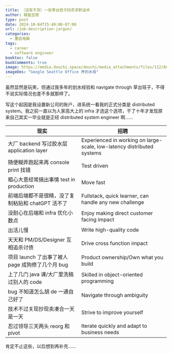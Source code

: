 ```yaml
---
title: （没有干货）一些草台班子码农求职话术
author: 椒盐豆豉
type: post
date: 2024-10-04T15:49:00-07:00
url: /job-description-jargon/
categories:
  - 重启电脑
tags:
  - career
  - software engineer
booktoc: false
bookComments: true
image: https://media.douchi.space/douchi/media_attachments/files/112/685/260/560/866/880/original/43717b8da76fcd9b.png
imageDes: "Google Seattle Office 养的水母"
---
```


虽然显然是玩笑，但通过我多年的划水经验和 navigate through 草台班子，不得不说实际情况也差不多就那样了。

写这个起因是我设置新公司的账户，进系统一看我的正式分类是 distributed system。我之前一直以为人家高大上的 infra 才选这个选项，干了十年才发现原来自己其实一毕业就是正经 distributed system engineer 啊…… 

<!--more-->

| 现实 | 招聘 |
| - | - |
| 大厂 backend 写过胶水层 application layer  | Experienced in working on large-scale, low-latency distributed systems  |
| 随便糊弄跑起来再 console print 找错 | Test driven |
| 粗心大意经常搞出事情 test in production | Move fast |
| 前端后端都不是很精，没了复制粘贴和 chatGPT 活不了 | Fullstack, quick learner, can handle any new challenge |
| 没耐心在后端和 infra 优化小数点 | Enjoy making direct customer facing impact |
| 出活儿慢 | Write high-quality code |
| 天天和 PM/DS/Designer 互相追杀讨债 | Drive cross function impact |
| 项目 launch 了出事了被人 page 成狗修了几个月 bug | Product ownership/Own what you build |
| 上了几门 java 课/大厂里洗稿过别人的 code | Skilled in object-oriented programming |
| bug 不知道怎么胡 de 一通自己好了 | Navigate through ambiguity |
| 技术不过关现抄现卖凑合一天是一天 | Strive to improve yourself |
| 忍过领导三天两头 reorg 和 pivot | Iterate quickly and adapt to business needs | 

肯定不止这些，以后想到再补充…… 